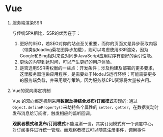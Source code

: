 # Vue

1. 服务端渲染SSR

   与传统SPA相比，SSR的优势在于：

   1. 更好的SEO，若SEO对你的站点至关重要，而你的页面又是异步获取内容（带类似loading菊花图异步加载），则可以考虑使用SSR渲染，因为Google和Bing相对来说对同步JavaScript应用程序有更好的索引性能。
   2. 更快的内容到达时间，可以产生更好的用户体验。
   3. 是否选用SSR需权衡的一些点：开发条件；涉及构建及部署的更多要求，这里服务器渲染应用程序，是需要处于NodeJS运行环境；可能需要更多的服务端负载，并采用缓存策略，因为服务器CPU资源将大量被占用。

2. Vue的双向绑定机制

   Vue 的双向绑定机制采用**数据劫持结合发布/订阅模式**实现的: 通过 `Object.defineProperty()`来劫持各个属性的 `setter，getter`，在数据变动时发布消息给订阅者，触发相应的监听回调。

   **观察者模式和发布/订阅模式**不能混淆一谈，其实订阅模式有一个调度中心，对订阅事件进行统一管理。而观察者模式可以随意注册事件，调用事件